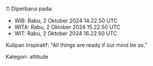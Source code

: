 ⏰ Diperbarui pada:
- WIB: Rabu, 2 Oktober 2024 14.22.50 UTC
- WITA: Rabu, 2 Oktober 2024 15.22.50 UTC
- WIT: Rabu, 2 Oktober 2024 16.22.50 UTC

Kutipan Inspiratif:
"All things are ready if our mind be so."


Kategori: attitude


